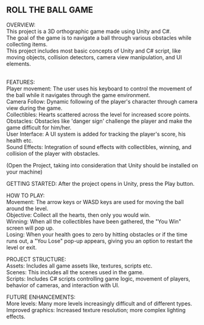 <h2> ROLL THE BALL GAME </h2> 
OVERVIEW: <br> 
This project is a 3D orthographic game made using Unity and C#. <br> 
The goal of the game is to navigate a ball through various obstacles while collecting items. <br> 
This project includes most basic concepts of Unity and C# script, like moving objects, collision detectors, camera view manipulation, and UI elements. <br> <br>

FEATURES: <br> 
Player movement: The user uses his keyboard to control the movement of the ball while it navigates through the game environment. <br>
Camera Follow: Dynamic following of the player's character through camera view during the game. <br> 
Collectibles: Hearts scattered across the level for increased score points. <br> 
Obstacles: Obstacles like 'danger sign' challenge the player and make the game difficult for him/her. <br>
User Interface: A UI system is added for tracking the player's score, his health etc. <br> 
Sound Effects: Integration of sound effects with collectibles, winning, and collision of the player with obstacles. <br>

(Open the Project, taking into consideration that Unity should be installed on your machine) <br>

GETTING STARTED: After the project opens in Unity, press the Play button. <br>

HOW TO PLAY: <br> 
Movement: The arrow keys or WASD keys are used for moving the ball around the level. <br> 
Objective: Collect all the hearts, then only you would win. <br> 
Winning: When all the collectibles have been gathered, the "You Win" screen will pop up. <br> 
Losing: When your health goes to zero by hitting obstacles or if the time runs out, a "You Lose" pop-up appears, giving you an option to restart the level or exit. <br> 

PROJECT STRUCTURE: <br> 
Assets: Includes all game assets like, textures, scripts etc. <br> 
Scenes: This includes all the scenes used in the game. <br>
Scripts: Includes C# scripts controlling game logic, movement of players, behavior of cameras, and interaction with UI. <br> 

FUTURE ENHANCEMENTS: <br>
More levels: Many more levels increasingly difficult and of different types. <br>
Improved graphics: Increased texture resolution; more complex lighting effects.
